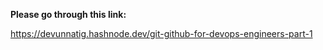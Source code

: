 **Please go through this link:**


https://devunnatig.hashnode.dev/git-github-for-devops-engineers-part-1
